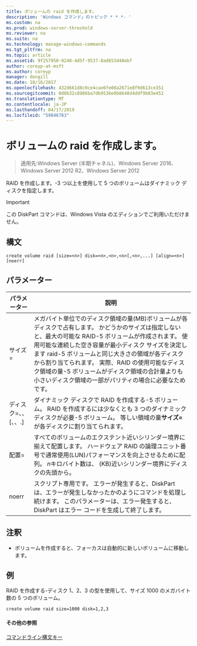 ```yaml
---
title: ボリュームの raid を作成します。
description: 'Windows コマンド」のトピック * * *- '
ms.custom: na
ms.prod: windows-server-threshold
ms.reviewer: na
ms.suite: na
ms.technology: manage-windows-commands
ms.tgt_pltfrm: na
ms.topic: article
ms.assetid: 9f257950-9240-4d5f-9537-8ad653d48ebf
author: coreyp-at-msft
ms.author: coreyp
manager: dongill
ms.date: 10/16/2017
ms.openlocfilehash: 432d661d8c0ce4cae6fe08a2671e8f9d613ce351
ms.sourcegitcommit: 0d0b32c8986ba7db9536e0b8648d4ddf9b03e452
ms.translationtype: MT
ms.contentlocale: ja-JP
ms.lasthandoff: 04/17/2019
ms.locfileid: "59846783"
---
```

# <a name="create-volume-raid"></a>ボリュームの raid を作成します。

>適用先:Windows Server (半期チャネル)、Windows Server 2016、Windows Server 2012 R2、Windows Server 2012

RAID を作成します。\-3 つ以上を使用して 5 つのボリュームはダイナミック ディスクを指定します。  
  
> [!IMPORTANT]  
> この DiskPart コマンドは、Windows Vista のエディションでご利用いただけません。  
  
  
  
## <a name="syntax"></a>構文  
  
```  
create volume raid [size=<n>] disk=<n>,<n>,<n>[,<n>,...] [align=<n>] [noerr]  
```  
  
## <a name="parameters"></a>パラメーター  
  
|パラメーター|説明|  
|-------|--------|  
|サイズ\=<n>|メガバイト単位でのディスク領域の量\(MB\)ボリュームが各ディスクで占有します。 かどうかのサイズは指定しないと、最大の可能な RAID\-5 ボリュームが作成されます。 使用可能な連続した空き容量が最小ディスク サイズを決定します raid\-5 ボリュームと同じ大きさの領域が各ディスクから割り当てられます。 実際、RAID の使用可能なディスク領域の量\-5 ボリュームがディスク領域の合計量よりも小さいディスク領域の一部がパリティの場合に必要なためです。|  
|ディスク\=<n>、<n>、<n>\[、<n>、.\]|ダイナミック ディスクで RAID を作成する\-5 ボリューム。 RAID を作成するには少なくとも 3 つのダイナミック ディスクが必要\-5 ボリューム。 等しい領域の量**サイズ\=<n>** が各ディスクに割り当てられます。|  
|配置\=<n>|すべてのボリュームのエクステント近いシリンダー境界に揃えて配置します。 ハードウェア RAID の論理ユニット番号で通常使用\(LUN\)パフォーマンスを向上させるために配列。 *n*キロバイト数は、 \(KB\)近いシリンダー境界にディスクの先頭から。|  
|noerr|スクリプト専用です。 エラーが発生すると、DiskPart は、エラーが発生しなかったかのようにコマンドを処理し続けます。 このパラメーターは、エラー発生すると、DiskPart はエラー コードを生成して終了します。|  
  
## <a name="remarks"></a>注釈  
  
-   ボリュームを作成すると、フォーカスは自動的に新しいボリュームに移動します。  
  
## <a name="BKMK_examples"></a>例  
RAID を作成する\-ディスク 1、2、3 の型を使用して、サイズ 1000 のメガバイト数の 5 つのボリューム。  
  
```  
create volume raid size=1000 disk=1,2,3  
```  
  
#### <a name="additional-references"></a>その他の参照  
[コマンドライン構文キー](command-line-syntax-key.md)  
  

  

